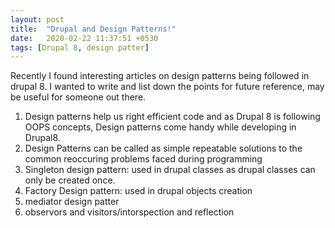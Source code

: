 ```yaml
---
layout: post
title:  "Drupal and Design Patterns!"
date:   2020-02-22 11:37:51 +0530
tags: [Drupal 8, design patter]
---
```

Recently I found interesting articles on design patterns being followed in drupal 8.
I wanted to write and list down the points for future reference, may be useful for someone out there.


1. Design patterns help us right efficient code and as Drupal 8 is following OOPS concepts, Design patterns come handy while developing in Drupal8.
2. Design Patterns can be called as simple repeatable solutions to the common reoccuring problems faced during programming
3. Singleton design pattern: used in drupal classes as drupal classes can only be created once.
4. Factory Design pattern: used in drupal objects creation
5. mediator design patter
6. observors and visitors/intorspection and reflection
